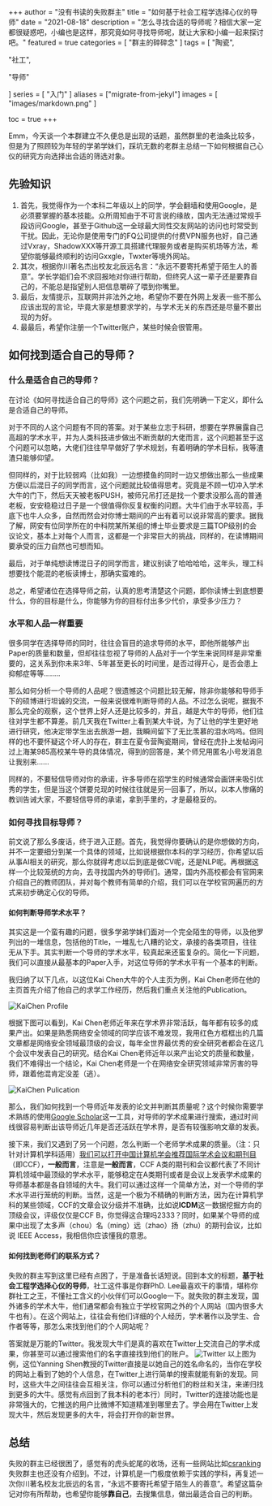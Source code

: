 +++
author = "没有书读的失败群主"
title = "如何基于社会工程学选择心仪的导师"
date = "2021-08-18"
description = "怎么寻找合适的导师呢？相信大家一定都很疑惑吧，小编也是这样，那究竟如何寻找导师呢，就让大家和小编一起来探讨吧。"
featured = true
categories = [
  "群主的碎碎念"
]
tags = [
  "陶瓷",

"社工",

"导师"

]
series = [
  "入门"
]
aliases = ["migrate-from-jekyl"]
images = [
  "images/markdown.png"
]

toc = true
+++

Emm，今天谈一个本群建立不久便总是出现的话题，虽然群里的老油条比较多，但是为了照顾较为年轻的学弟学妹们，踩坑无数的老群主总结一下如何根据自己心仪的研究方向选择出合适的筛选对象。

## 先验知识

1. 首先，我觉得作为一个本科二年级以上的同学，学会翻墙和使用Google，是必须要掌握的基本技能。众所周知由于不可言说的缘故，国内无法通过常规手段访问Google，甚至于Github这一全球最大同性交友网站的访问也时常受到干扰。因此，无论你是使用专门的FQ公司提供的付费VPN服务也好，自己通过Vxray，ShadowXXX等开源工具搭建代理服务或者是购买机场等方法，希望你能够最终顺利的访问Gxxgle，Twxter等境外网站。
2. 其次，根据你川著名杰出校友北辰远名言：“永远不要寄托希望于陌生人的善意”。学长学姐们会不求回报地对你进行帮助，但终究人这一辈子还是要靠自己的，不能总是指望别人把信息嚼碎了喂到你嘴里。
3. 最后，友情提示，互联网并非法外之地，希望你不要在外网上发表一些不那么应该出现的言论，毕竟大家是想要求学的，与学术无关的东西还是尽量不要出现的为好。
4. 最最后，希望你注册一个Twitter账户，某些时候会很管用。

## 如何找到适合自己的导师？

### 什么是适合自己的导师？

在讨论《如何寻找适合自己的导师》这个问题之前，我们先明确一下定义，即什么是合适自己的导师。

对于不同的人这个问题有不同的答案。对于某些立志于科研，想要在学界展露自己高超的学术水平，并为人类科技进步做出不断贡献的大佬而言，这个问题甚至于这个问题可以忽略，大佬们往往早早做好了学术规划，有着明确的学术目标，我等渣渣只能够仰望。

但同样的，对于比较弱鸡（比如我）一边想摸鱼的同时一边又想做出那么一些成果方便以后混日子的同学而言，这个问题就比较值得思考。究竟是不顾一切冲入学术大牛的门下，然后天天被老板PUSH，被师兄吊打还是找一个要求没那么高的普通老板，安安稳稳过日子是一个很值得你反复权衡的问题。大牛们由于水平较高，手底下也牛人众多，自然而然会对你博士期间的产出有着可以说非常高的要求。据我了解，网安有位同学所在的中科院某所某组的博士毕业要求是三篇TOP级别的会议论文，基本上对每个人而言，这都是一个非常巨大的挑战，同样的，在读博期间要承受的压力自然也可想而知。

最后，对于单纯想读博混日子的同学而言，建议别读了哈哈哈哈，这年头，理工科想要找个能混的老板读博士，那确实蛮难的。

总之，希望诸位在选择导师之前，认真的思考清楚这个问题，即你读博士到底想要什么，你的目标是什么，你能够为你的目标付出多少代价，承受多少压力？

### 水平和人品一样重要

很多同学在选择导师的同时，往往会盲目的追求导师的水平，即他所能够产出Paper的质量和数量，但却往往忽视了导师的人品对于一个学生来说同样是非常重要的，这关系到你未来3年、5年甚至更长的时间里，是否过得开心，是否会患上抑郁症等等........

那么如何分析一个导师的人品呢？很遗憾这个问题比较无解，除非你能够和导师手下的硕博进行坦诚的交流，一般来说很难判断导师的人品。不过怎么说呢，据我不那么完全的观察，这个世界上好人还是比较多的，并且，越是大牛的导师，他们往往对学生都不算差。前几天我在Twitter上看到某大牛说，为了让他的学生更好地进行研究，他决定带学生出去旅游一趟，我瞬间留下了无比羡慕的泪水呜呜。但同样的也不要怀疑这个坏人的存在，群主在夏令营陶瓷期间，曾经在虎扑上发帖询问过上海某985高校某牛导的具体情况，得到的回答是，某个师兄用匿名小号发消息让我别来......

同样的，不要轻信导师对你的承诺，许多导师在招学生的时候通常会画饼来吸引优秀的学生，但是当这个饼要兑现的时候往往就是另一回事了，所以，以本人惨痛的教训告诫大家，不要轻信导师的承诺，拿到手里的，才是最稳妥的。

### 如何寻找目标导师？

前文说了那么多废话，终于进入正题。首先，我觉得你要确认的是你想做的方向，并不一定要细分到某一个具体的领域，比如说根据你本科的学习经历，你希望以后从事AI相关的研究，那么你就得考虑以后到底是做CV呢，还是NLP呢。再根据这样一个比较笼统的方向，去寻找国内外的导师们。通常，国内外高校都会有官网来介绍自己的教师团队，并对每个教师有简单的介绍，我们可以在学校官网遍历的方式来初步确定心仪的导师。

#### 如何判断导师学术水平？

其实这是一个蛮有趣的问题，很多学弟学妹们面对一个完全陌生的导师，以及他罗列出的一堆信息，包括他的Title，一堆乱七八糟的论文，承接的各类项目，往往无从下手。其实判断一个导师的学术水平，较真起来还蛮复杂的。简化一下问题，我们可以直接从最基本的Paper入手，对这位导师的学术水平有一个基本的判断。

我归纳了以下几点，以这位Kai Chen大牛的个人主页为例，Kai Chen老师在他的主页首先介绍了他自己的求学工作经历，然后我们重点关注他的Publication。

![KaiChen Profile](KaiChen0.png)

根据下图可以看到，Kai Chen老师近年来在学术界非常活跃，每年都有较多的成果产出。如果是熟悉网络安全领域的同学应该不难发现，我用红色方框框出的几篇文章都是网络安全领域最顶级的会议，每年全世界最优秀的安全研究者都会在这几个会议中发表自己的研究。结合Kai Chen老师近年以来产出论文的质量和数量，我们不难得出一个结论，Kai Chen老师是一个在网络安全研究领域非常厉害的导师，跟着他混肯定没差（逃）。

![KaiChen Pulication](KaiChen1.png)

那么，我们如何找到一个导师近年发表的论文并判断其质量呢？这个时候你需要学术熟练的使用[Google Scholar](https:\\scholar.google.com)这一工具，对导师的学术成果进行搜索，通过时间线很容易判断出该导师近几年是否还活跃在学术界，是否有较强影响文章的发表。

接下来，我们又遇到了另一个问题，怎么判断一个老师学术成果的质量。（注：只针对计算机学科适用）[我们可以打开中国计算机学会推荐国际学术会议和期刊目](https://www.ccf.org.cn/Academic_Evaluation/By_category/)（即CCF），**一般而言**，注意是**一般而言**，CCF A类的期刊和会议都代表了不同计算机领域中最顶级的学术水平，能够稳定在A类期刊或者是会议上发表学术成果的导师基本都是各自领域的大牛。我们可以通过这样一个简单方法，对一个导师的学术水平进行笼统的判断。当然，这是一个极为不精确的判断方法，因为在计算机学科的某些领域，CCF的文章会议分级并不准确，比如说**ICDM**这一数据挖掘方向的顶级会议，评级仅仅是CCF B，你觉得这合理吗2333？同时，如果某个导师的成果中出现了太多声（chou）名（ming）远（zhao）扬（zhu）的期刊会议，比如说 IEEE Access，我相信你应该懂我的意思。

#### 如何找到老师们的联系方式？

失败的群主写到这里已经有点困了，于是准备长话短说。回到本文的标题，**基于社会工程学选择心仪的导师**，社工这件事是你群PhD. Lee最喜欢干的事情，堪称你群社工之王，不懂社工含义的小伙伴们可以Google一下。就失败的群主发现，国外诸多的学术大牛，他们通常都会有独立于学校官网之外的个人网站（国内很多大牛也有）。在这个网站上，往往会有他们详细的个人经历，学术著作以及学生、合作者等等，那怎么来找到他们的个人网站呢？

答案就是万能的Twitter。我发现大牛们是真的喜欢在Twitter上交流自己的学术成果，你甚至可以通过搜索他们的名字直接找到他们的账户。
![Twitter](Twitter0.png)
以上图为例，这位Yanning Shen教授的Twitter直接是以她自己的姓名命名的，当你在学校的网站上看到了她的个人信息，在Twitter上进行简单的搜索就能有新的发现。同时，这些大牛之间往往会互相关注，你可以通过分析他们的粉丝和关注，来递归找到更多的大牛。感觉有点回到了我本科的老本行）同时，Twitter的连接功能也是非常强大的，它推送的用户比微博不知道精准到哪里去了。学会用在Twitter上发现大牛，然后发现更多的大牛，将会打开你的新世界。


## 总结

失败的群主已经很困了，感觉有的虎头蛇尾的收场，还有一些网站比如[csranking](http://csrankings.org/)失败群主也还没有介绍到。不过，计算机是一门极度依赖于实践的学科，再复述一次你川著名校友北辰远的名言，“永远不要寄托希望于陌生人的善意”。希望这篇杂记对你有所帮助，也希望你能够**靠自己**，去搜集信息，做出最适合自己的判断。
